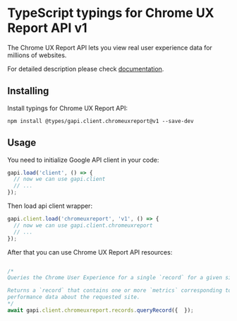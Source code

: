 # TypeScript typings for Chrome UX Report API v1

The Chrome UX Report API lets you view real user experience data for millions of websites.

For detailed description please check [documentation](https://developers.google.com/web/tools/chrome-user-experience-report/api/reference).

## Installing

Install typings for Chrome UX Report API:

```
npm install @types/gapi.client.chromeuxreport@v1 --save-dev
```

## Usage

You need to initialize Google API client in your code:

```typescript
gapi.load('client', () => {
  // now we can use gapi.client
  // ...
});
```

Then load api client wrapper:

```typescript
gapi.client.load('chromeuxreport', 'v1', () => {
  // now we can use gapi.client.chromeuxreport
  // ...
});
```



After that you can use Chrome UX Report API resources:

```typescript

/*
Queries the Chrome User Experience for a single `record` for a given site.

Returns a `record` that contains one or more `metrics` corresponding to
performance data about the requested site.
*/
await gapi.client.chromeuxreport.records.queryRecord({  });
```
